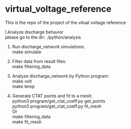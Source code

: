 # virtual_voltage_reference
This is the repo of the project of the vitual voltage reference 

I.Analyze discharge behavior  
please go to the dir: ./python/analysis

1. Run discharge_network simulations:  
	make simulate

2. Filter data from result files:  
	make filtering_data

3. Analyze discharge_network by Python program:  
	make volt  
	make temp  
	
4. Generate CTAT points and fit to a mesh:  
	python3 program/get_ctat_coeff.py get_points  
	python3 program/get_ctat_coeff.py fit_mesh  
   	Or  
   	make filtering_data  
   	make fit_mesh  
